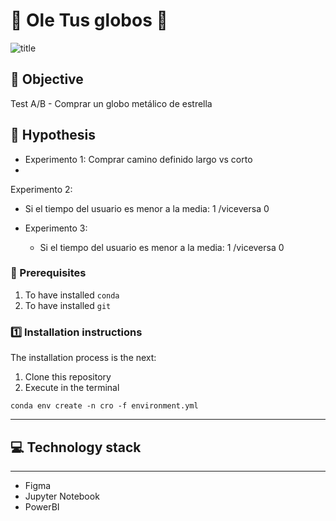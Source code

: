 # :balloon: **Ole Tus globos** :balloon:
![title](./img/ppal.jpg/)

## :page_facing_up: **Objective**
Test A/B - Comprar un globo metálico de estrella 



## :nut_and_bolt: **Hypothesis**
  - Experimento 1: Comprar camino definido largo vs corto
  - 
Experimento 2:
  - Si el tiempo del usuario es menor a la media: 1 /viceversa 0

- Experimento 3:
  - Si el tiempo del usuario es menor a la media: 1 /viceversa 0



### :key: Prerequisites
1. To have installed `conda`
2. To have installed `git`

### :one: Installation instructions
The installation process is the next:
  1. Clone this repository
  2. Execute in the terminal
   
   `conda env create -n cro -f environment.yml`
    

----



## :computer: **Technology stack**
------
- Figma
- Jupyter Notebook
- PowerBI

